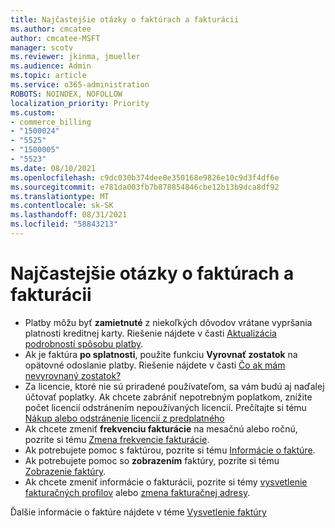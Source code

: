 ```yaml
---
title: Najčastejšie otázky o faktúrach a fakturácii
ms.author: cmcatee
author: cmcatee-MSFT
manager: scotv
ms.reviewer: jkinma, jmueller
ms.audience: Admin
ms.topic: article
ms.service: o365-administration
ROBOTS: NOINDEX, NOFOLLOW
localization_priority: Priority
ms.custom:
- commerce_billing
- "1500024"
- "5525"
- "1500005"
- "5523"
ms.date: 08/10/2021
ms.openlocfilehash: c9dc030b374dee0e350168e9826e10c9d3f4df6e
ms.sourcegitcommit: e781da003fb7b878854846cbe12b13b9dca8df92
ms.translationtype: MT
ms.contentlocale: sk-SK
ms.lasthandoff: 08/31/2021
ms.locfileid: "58843213"
---
```

# <a name="billing-or-invoice-faq"></a>Najčastejšie otázky o faktúrach a fakturácii

- Platby môžu byť **zamietnuté** z niekoľkých dôvodov vrátane vypršania platnosti kreditnej karty. Riešenie nájdete v časti [Aktualizácia podrobností spôsobu platby](https://docs.microsoft.com/microsoft-365/commerce/billing-and-payments/manage-payment-methods#update-payment-method-details).
- Ak je faktúra **po splatnosti**, použite funkciu **Vyrovnať zostatok** na opätovné odoslanie platby. Riešenie nájdete v časti [Čo ak mám nevyrovnaný zostatok?](https://docs.microsoft.com/microsoft-365/commerce/billing-and-payments/pay-for-your-subscription#what-if-i-have-an-outstanding-balance)
- Za licencie, ktoré nie sú priradené používateľom, sa vám budú aj naďalej účtovať poplatky. Ak chcete zabrániť nepotrebným poplatkom, znížite počet licencií odstránením nepoužívaných licencií. Prečítajte si tému [Nákup alebo odstránenie licencií z predplatného](https://docs.microsoft.com/microsoft-365/commerce/licenses/buy-licenses)
- Ak chcete zmeniť **frekvenciu fakturácie** na mesačnú alebo ročnú, pozrite si tému [Zmena frekvencie fakturácie](https://docs.microsoft.com/microsoft-365/commerce/billing-and-payments/change-payment-frequency).
- Ak potrebujete pomoc s faktúrou, pozrite si tému [Informácie o faktúre](https://docs.microsoft.com/microsoft-365/commerce/billing-and-payments/understand-your-invoice2).
- Ak potrebujete pomoc so **zobrazením** faktúry, pozrite si tému [Zobrazenie faktúry](https://docs.microsoft.com/microsoft-365/commerce/billing-and-payments/view-your-bill-or-invoice).
- Ak chcete zmeniť informácie o fakturácii, pozrite si témy [vysvetlenie fakturačných profilov](https://docs.microsoft.com/microsoft-365/commerce/billing-and-payments/manage-billing-profiles) alebo [zmena fakturačnej adresy](https://docs.microsoft.com/microsoft-365/commerce/billing-and-payments/change-your-billing-addresses).

Ďalšie informácie o faktúre nájdete v téme [Vysvetlenie faktúry](https://docs.microsoft.com/microsoft-365/commerce/billing-and-payments/understand-your-invoice2)